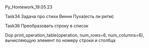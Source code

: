  Py_Homework_19.05.23
 
 Task34 Задача про стихи Винни Пуха(есть ли ритм)
 
 Task36 Преобразовать строку в список
 
 Dop print_operation_table(operation, num_rows=6, num_columns=6), вычисляющую элемент по номеру строки и столбца

